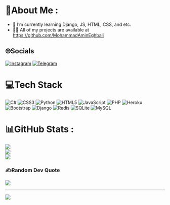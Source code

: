 # 💫About Me :
- 🌱 I’m currently learning Django, JS, HTML, CSS, and etc.
- 👨‍💻 All of my projects are available at https://github.com/MohammadAminEghbali

## 🌐Socials
[![Instagram](https://img.shields.io/badge/Instagram-%23E4405F.svg?logo=Instagram&logoColor=white)](https://instagram.com/pvwwx) [![Telegram](https://img.shields.io/badge/Telegram-2CA5E0?logo=telegram&logoColor=white)](https://t.me/pvwwx) 

# 💻Tech Stack
![C#](https://img.shields.io/badge/c%23-%23239120.svg?style=for-the-badge&logo=c-sharp&logoColor=white) ![CSS3](https://img.shields.io/badge/css3-%231572B6.svg?style=for-the-badge&logo=css3&logoColor=white) ![Python](https://img.shields.io/badge/python-3670A0?style=for-the-badge&logo=python&logoColor=ffdd54) ![HTML5](https://img.shields.io/badge/html5-%23E34F26.svg?style=for-the-badge&logo=html5&logoColor=white) ![JavaScript](https://img.shields.io/badge/javascript-%23323330.svg?style=for-the-badge&logo=javascript&logoColor=%23F7DF1E) ![PHP](https://img.shields.io/badge/php-%23777BB4.svg?style=for-the-badge&logo=php&logoColor=white) ![Heroku](https://img.shields.io/badge/heroku-%23430098.svg?style=for-the-badge&logo=heroku&logoColor=white) ![Bootstrap](https://img.shields.io/badge/bootstrap-%23563D7C.svg?style=for-the-badge&logo=bootstrap&logoColor=white) ![Django](https://img.shields.io/badge/django-%23092E20.svg?style=for-the-badge&logo=django&logoColor=white) ![Redis](https://img.shields.io/badge/redis-%23DD0031.svg?style=for-the-badge&logo=redis&logoColor=white) ![SQLite](https://img.shields.io/badge/sqlite-%2307405e.svg?style=for-the-badge&logo=sqlite&logoColor=white) ![MySQL](https://img.shields.io/badge/mysql-%2300f.svg?style=for-the-badge&logo=mysql&logoColor=white)
# 📊GitHub Stats :
![](https://github-readme-stats.vercel.app/api?username=MohammadAminEghbali&theme=synthwave&hide_border=true&include_all_commits=false&count_private=true)<br/>
![](https://github-readme-streak-stats.herokuapp.com/?user=MohammadAminEghbali&theme=synthwave&hide_border=true)<br/>
![](https://github-readme-stats.vercel.app/api/top-langs/?username=MohammadAminEghbali&theme=synthwave&hide_border=true&include_all_commits=false&count_private=true&layout=compact)

### ✍️Random Dev Quote
![](https://quotes-github-readme.vercel.app/api?type=horizontal&theme=radical)


---
[![](https://visitcount.itsvg.in/api?id=pvww&icon=1&color=6)](https://visitcount.itsvg.in)
